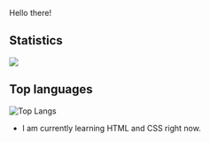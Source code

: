 Hello there!

## Statistics
<img src="https://github-readme-stats.vercel.app/api?username=shinyish&&show_icons=true&title_color=88FFBA&icon_color=bb2acf&text_color=daf7dc&bg_color=151515">



## Top languages
![Top Langs](https://github-readme-stats.vercel.app/api/top-langs/?username=shinyish&theme=radical&title_color=8E2DE2&text_color=fff)

- I am currently learning HTML and CSS right now.
